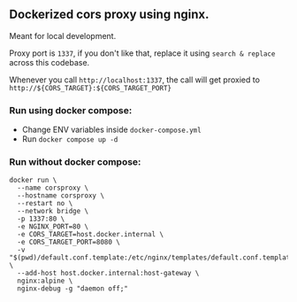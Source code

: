 ## Dockerized cors proxy using nginx.

Meant for local development.

Proxy port is `1337`, if you don't like that, replace it using `search & replace` across this codebase.

Whenever you call `http://localhost:1337`, the call will get proxied to `http://${CORS_TARGET}:${CORS_TARGET_PORT}`

### Run using docker compose:

- Change ENV variables inside `docker-compose.yml`
- Run `docker compose up -d`

### Run without docker compose:

```
docker run \
  --name corsproxy \
  --hostname corsproxy \
  --restart no \
  --network bridge \
  -p 1337:80 \
  -e NGINX_PORT=80 \
  -e CORS_TARGET=host.docker.internal \
  -e CORS_TARGET_PORT=8080 \
  -v "$(pwd)/default.conf.template:/etc/nginx/templates/default.conf.template:ro" \
  --add-host host.docker.internal:host-gateway \
  nginx:alpine \
  nginx-debug -g "daemon off;"
```
